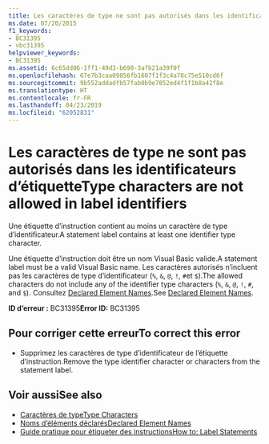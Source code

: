 ```yaml
---
title: Les caractères de type ne sont pas autorisés dans les identificateurs d’étiquette
ms.date: 07/20/2015
f1_keywords:
- BC31395
- vbc31395
helpviewer_keywords:
- BC31395
ms.assetid: 6c65dd06-1ff1-49d3-b698-3afb21a39f0f
ms.openlocfilehash: 67e7b3caa09856fb1607f1f3c4a78c75e510cd6f
ms.sourcegitcommit: 9b552addadfb57fab0b9e7852ed4f1f1b8a42f8e
ms.translationtype: HT
ms.contentlocale: fr-FR
ms.lasthandoff: 04/23/2019
ms.locfileid: "62052831"
---
```

# <a name="type-characters-are-not-allowed-in-label-identifiers"></a><span data-ttu-id="26a89-102">Les caractères de type ne sont pas autorisés dans les identificateurs d’étiquette</span><span class="sxs-lookup"><span data-stu-id="26a89-102">Type characters are not allowed in label identifiers</span></span>
<span data-ttu-id="26a89-103">Une étiquette d’instruction contient au moins un caractère de type d’identificateur.</span><span class="sxs-lookup"><span data-stu-id="26a89-103">A statement label contains at least one identifier type character.</span></span>  
  
 <span data-ttu-id="26a89-104">Une étiquette d’instruction doit être un nom Visual Basic valide.</span><span class="sxs-lookup"><span data-stu-id="26a89-104">A statement label must be a valid Visual Basic name.</span></span> <span data-ttu-id="26a89-105">Les caractères autorisés n’incluent pas les caractères de type d’identificateur (`%`, `&`, `@`, `!`, `#`et `$`).</span><span class="sxs-lookup"><span data-stu-id="26a89-105">The allowed characters do not include any of the identifier type characters (`%`, `&`, `@`, `!`, `#`, and `$`).</span></span> <span data-ttu-id="26a89-106">Consultez [Declared Element Names](../../visual-basic/programming-guide/language-features/declared-elements/declared-element-names.md).</span><span class="sxs-lookup"><span data-stu-id="26a89-106">See [Declared Element Names](../../visual-basic/programming-guide/language-features/declared-elements/declared-element-names.md).</span></span>  
  
 <span data-ttu-id="26a89-107">**ID d’erreur :** BC31395</span><span class="sxs-lookup"><span data-stu-id="26a89-107">**Error ID:** BC31395</span></span>  
  
## <a name="to-correct-this-error"></a><span data-ttu-id="26a89-108">Pour corriger cette erreur</span><span class="sxs-lookup"><span data-stu-id="26a89-108">To correct this error</span></span>  
  
- <span data-ttu-id="26a89-109">Supprimez les caractères de type d’identificateur de l’étiquette d’instruction.</span><span class="sxs-lookup"><span data-stu-id="26a89-109">Remove the type identifier character or characters from the statement label.</span></span>  
  
## <a name="see-also"></a><span data-ttu-id="26a89-110">Voir aussi</span><span class="sxs-lookup"><span data-stu-id="26a89-110">See also</span></span>

- [<span data-ttu-id="26a89-111">Caractères de type</span><span class="sxs-lookup"><span data-stu-id="26a89-111">Type Characters</span></span>](../../visual-basic/programming-guide/language-features/data-types/type-characters.md)
- [<span data-ttu-id="26a89-112">Noms d’éléments déclarés</span><span class="sxs-lookup"><span data-stu-id="26a89-112">Declared Element Names</span></span>](../../visual-basic/programming-guide/language-features/declared-elements/declared-element-names.md)
- [<span data-ttu-id="26a89-113">Guide pratique pour étiqueter des instructions</span><span class="sxs-lookup"><span data-stu-id="26a89-113">How to: Label Statements</span></span>](../../visual-basic/programming-guide/program-structure/how-to-label-statements.md)
